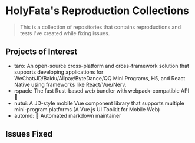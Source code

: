 # HolyFata's Reproduction Collections

> This is a collection of repositories that contains reproductions and tests I've created while fixing issues.

## Projects of Interest

- taro: An open-source cross-platform and cross-framework solution that supports developing applications for WeChat/JD/Baidu/Alipay/ByteDance/QQ Mini Programs, H5, and React Native using frameworks like React/Vue/Nerv.
- rspack: The fast Rust-based web bundler with webpack-compatible API 🦀️
- nutui: A JD-style mobile Vue component library that supports multiple mini-program platforms (A Vue.js UI Toolkit for Mobile Web)
- automd: 🤖 Automated markdown maintainer

## Issues Fixed
